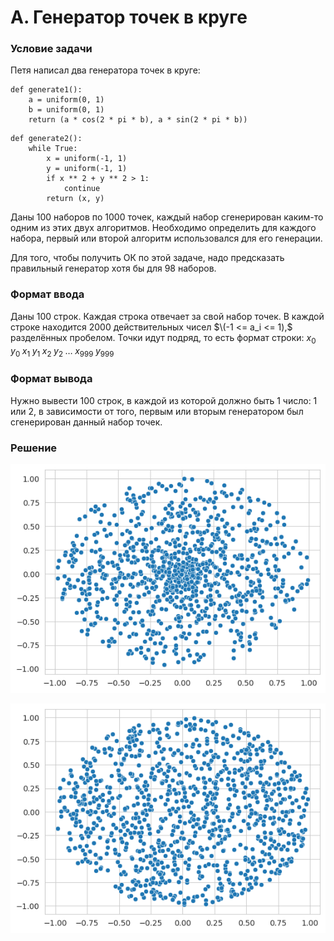 # A. Генератор точек в круге

### Условие задачи

Петя написал два генератора точек в круге:

```
def generate1():
    a = uniform(0, 1)
    b = uniform(0, 1)
    return (a * cos(2 * pi * b), a * sin(2 * pi * b))
```

```
def generate2():
    while True:
        x = uniform(-1, 1)
        y = uniform(-1, 1)
        if x ** 2 + y ** 2 > 1:
            continue
        return (x, y)
```

Даны 100 наборов по 1000 точек, каждый набор сгенерирован каким-то одним из этих двух алгоритмов. Необходимо определить для каждого набора, первый или второй алгоритм использовался для его генерации.

Для того, чтобы получить ОК по этой задаче, надо предсказать правильный генератор хотя бы для 98 наборов.


### Формат ввода

Даны 100 строк. Каждая строка отвечает за свой набор точек.
В каждой строке находится 2000 действительных чисел $\(-1 <= a_i <= 1),$ разделённых пробелом. Точки идут подряд, то есть формат строки: $x_0 \; y_0 \; x_1 \; y_1 \; x_2 \; y_2 \; \dots \; x_{999} \; y_{999}$

### Формат вывода

Нужно вывести 100 строк, в каждой из которой должно быть 1 число: 1 или 2, в зависимости от того, первым или вторым генератором был сгенерирован данный набор точек.

### Решение

![Generator1](Generator1.png)

![Generator2](Generator2.png)
